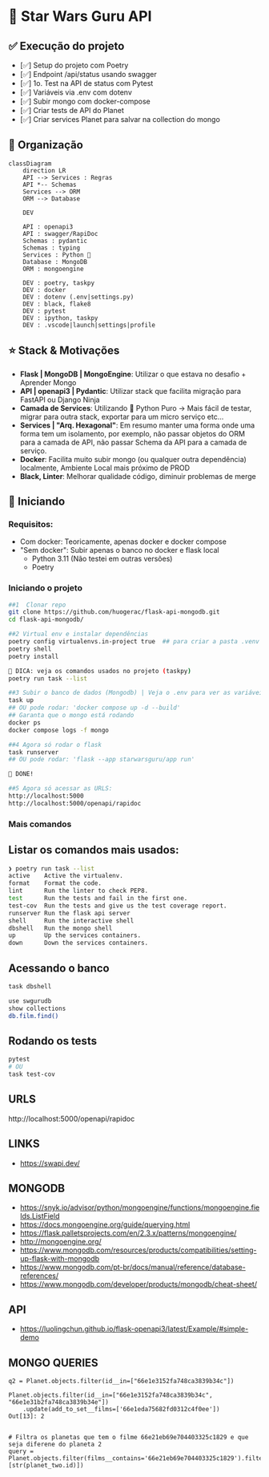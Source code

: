 # 🦝 Star Wars Guru API

## ✅ Execução do projeto

- [✅] Setup do projeto com Poetry
- [✅] Endpoint /api/status usando swagger
- [✅] 1o. Test na API de status com Pytest
- [✅] Variáveis via .env com dotenv
- [✅] Subir mongo com docker-compose
- [✅] Criar tests de API do Planet
- [✅] Criar services Planet para salvar na collection do mongo


## 📂 Organização

```mermaid
classDiagram
    direction LR
    API --> Services : Regras
    API *-- Schemas
    Services --> ORM
    ORM --> Database

    DEV

    API : openapi3
    API : swagger/RapiDoc
    Schemas : pydantic
    Schemas : typing
    Services : Python 🐍
    Database : MongoDB
    ORM : mongoengine

    DEV : poetry, taskpy
    DEV : docker
    DEV : dotenv (.env|settings.py)
    DEV : black, flake8
    DEV : pytest
    DEV : ipython, taskpy
    DEV : .vscode|launch|settings|profile

```

## ⭐ Stack & Motivações

- **Flask | MongoDB | MongoEngine**: Utilizar o que estava no desafio + Aprender Mongo
- **API | openapi3 | Pydantic**: Utilizar stack que facilita migração para FastAPI ou Django Ninja
- **Camada de Services**: Utilizando 🐍 Python Puro -> Mais fácil de testar, migrar para outra stack, exportar para um micro serviço etc...
- **Services | "Arq. Hexagonal"**: Em resumo manter uma forma onde uma forma tem um isolamento, por exemplo, não passar objetos do ORM para a camada de API, não passar Schema da API para a camada de serviço.
- **Docker**: Facilita muito subir mongo (ou qualquer outra dependência) localmente, Ambiente Local mais próximo de PROD
- **Black, Linter**: Melhorar qualidade código, diminuir problemas de merge


## 🏁 Iniciando

### Requisitos:

- Com docker: Teoricamente, apenas docker e docker compose
- "Sem docker": Subir apenas o banco no docker e flask local
    - Python 3.11 (Não testei em outras versões)
    - Poetry

### Iniciando o projeto

```bash
##1  Clonar repo
git clone https://github.com/huogerac/flask-api-mongodb.git
cd flask-api-mongodb/

##2 Virtual env e instalar dependências
poetry config virtualenvs.in-project true  ## para criar a pasta .venv 
poetry shell
poetry install

🌈 DICA: veja os comandos usados no projeto (taskpy)
poetry run task --list 

##3 Subir o banco de dados (Mongodb) | Veja o .env para ver as variáveis
task up 
## OU pode rodar: 'docker compose up -d --build'
## Garanta que o mongo está rodando
docker ps
docker compose logs -f mongo

##4 Agora só rodar o flask
task runserver
## OU pode rodar: 'flask --app starwarsguru/app run'

🎉 DONE!

##5 Agora só acessar as URLS: 
http://localhost:5000
http://localhost:5000/openapi/rapidoc

```

### Mais comandos

## Listar os comandos mais usados:

```bash
❯ poetry run task --list
active    Active the virtualenv.
format    Format the code.
lint      Run the linter to check PEP8.
test      Run the tests and fail in the first one.
test-cov  Run the tests and give us the test coverage report.
runserver Run the flask api server
shell     Run the interactive shell
dbshell   Run the mongo shell
up        Up the services containers.
down      Down the services containers.
```

## Acessando o banco

```bash
task dbshell

use swgurudb
show collections
db.film.find()
```

## Rodando os tests

```bash
pytest 
# OU
task test-cov
```


## URLS

http://localhost:5000/openapi/rapidoc



## LINKS
- https://swapi.dev/
## MONGODB
- https://snyk.io/advisor/python/mongoengine/functions/mongoengine.fields.ListField
- https://docs.mongoengine.org/guide/querying.html
- https://flask.palletsprojects.com/en/2.3.x/patterns/mongoengine/
- http://mongoengine.org/
- https://www.mongodb.com/resources/products/compatibilities/setting-up-flask-with-mongodb
- https://www.mongodb.com/pt-br/docs/manual/reference/database-references/
- https://www.mongodb.com/developer/products/mongodb/cheat-sheet/
## API
- https://luolingchun.github.io/flask-openapi3/latest/Example/#simple-demo


## MONGO QUERIES

```
q2 = Planet.objects.filter(id__in=["66e1e3152fa748ca3839b34c"])

Planet.objects.filter(id__in=["66e1e3152fa748ca3839b34c", "66e1e31b2fa748ca3839b34e"])
    .update(add_to_set__films=['66e1eda75682fd0312c4f0ee'])
Out[13]: 2


# Filtra os planetas que tem o filme 66e21eb69e704403325c1829 e que seja diferene do planeta 2
query = Planet.objects.filter(films__contains='66e21eb69e704403325c1829').filter(id__nin=[str(planet_two.id)])


```